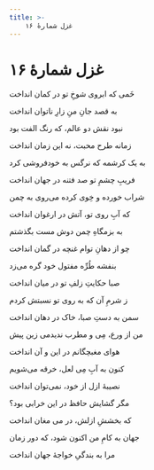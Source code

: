 ```yaml
---
title: >-
    غزل شمارهٔ ۱۶
---
```

# غزل شمارهٔ ۱۶

<div class="b" id="bn1"><div class="m1"><p>خَمی که ابروی شوخِ تو در کمان انداخت</p></div>
<div class="m2"><p>به قصد جانِ منِ زارِ ناتوان انداخت</p></div></div>
<div class="b" id="bn2"><div class="m1"><p>نبود نقش دو عالم، که رنگ الفت بود</p></div>
<div class="m2"><p>زمانه طرح محبت، نه این زمان انداخت</p></div></div>
<div class="b" id="bn3"><div class="m1"><p>به یک کرشمه که نرگس به خودفروشی کرد</p></div>
<div class="m2"><p>فریبِ چشمِ تو صد فتنه در جهان انداخت</p></div></div>
<div class="b" id="bn4"><div class="m1"><p>شراب خورده و خِوی کرده می‌روی به چمن</p></div>
<div class="m2"><p>که آبِ روی تو، آتش در ارغوان انداخت</p></div></div>
<div class="b" id="bn5"><div class="m1"><p>به بزمگاهِ چمن دوش مست بگذشتم</p></div>
<div class="m2"><p>چو از دهانِ توام غنچه در گمان انداخت</p></div></div>
<div class="b" id="bn6"><div class="m1"><p>بنفشه طُرِّه مفتول خود گره می‌زد</p></div>
<div class="m2"><p>صبا حکایتِ زلفِ تو در میان انداخت</p></div></div>
<div class="b" id="bn7"><div class="m1"><p>ز شرمِ آن که به روی تو نسبتش کردم</p></div>
<div class="m2"><p>سمن به دستِ صبا، خاک در دهان انداخت</p></div></div>
<div class="b" id="bn8"><div class="m1"><p>من از ورع، مِی و مطرب ندیدمی زین پیش</p></div>
<div class="m2"><p>هوای مغبچگانم در این و آن انداخت</p></div></div>
<div class="b" id="bn9"><div class="m1"><p>کنون به آبِ مِی لعل، خرقه می‌شویم</p></div>
<div class="m2"><p>نصیبهٔ ازل از خود، نمی‌توان انداخت</p></div></div>
<div class="b" id="bn10"><div class="m1"><p>مگر گشایش حافظ در این خرابی بود؟</p></div>
<div class="m2"><p>که بخششِ ازلش، در می مغان انداخت</p></div></div>
<div class="b" id="bn11"><div class="m1"><p>جهان به کامِ من اکنون شود، که دور زمان</p></div>
<div class="m2"><p>مرا به بندگیِ خواجهٔ جهان انداخت</p></div></div>